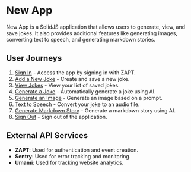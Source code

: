 # New App

New App is a SolidJS application that allows users to generate, view, and save jokes. It also provides additional features like generating images, converting text to speech, and generating markdown stories.

## User Journeys

1. [Sign In](docs/journeys/sign-in.md) - Access the app by signing in with ZAPT.
2. [Add a New Joke](docs/journeys/add-new-joke.md) - Create and save a new joke.
3. [View Jokes](docs/journeys/view-jokes.md) - View your list of saved jokes.
4. [Generate a Joke](docs/journeys/generate-joke.md) - Automatically generate a joke using AI.
5. [Generate an Image](docs/journeys/generate-image.md) - Generate an image based on a prompt.
6. [Text to Speech](docs/journeys/text-to-speech.md) - Convert your joke to an audio file.
7. [Generate Markdown Story](docs/journeys/generate-markdown.md) - Generate a markdown story using AI.
8. [Sign Out](docs/journeys/sign-out.md) - Sign out of the application.

## External API Services

- **ZAPT**: Used for authentication and event creation.
- **Sentry**: Used for error tracking and monitoring.
- **Umami**: Used for tracking website analytics.
